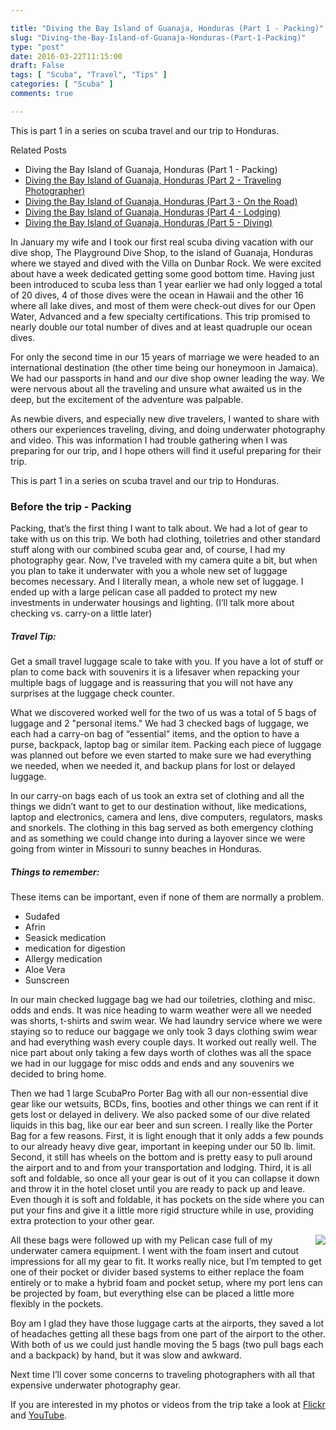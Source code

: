 ```yaml
---

title: "Diving the Bay Island of Guanaja, Honduras (Part 1 - Packing)"
slug: "Diving-the-Bay-Island-of-Guanaja-Honduras-(Part-1-Packing)"
type: "post"
date: 2016-03-22T11:15:00
draft: False
tags: [ "Scuba", "Travel", "Tips" ]
categories: [ "Scuba" ]
comments: true

---
```


<p>This is part 1 in a series on scuba travel and our trip to Honduras.</p>  <p>Related Posts</p>  <ul>   <li>Diving the Bay Island of Guanaja, Honduras (Part 1 - Packing)</li>    <li><a href="http://duanenewman.net/blog/post/2016/03/28/Diving-the-Bay-Island-of-Guanaja-Honduras-(Part-2-Traveling-Photographer).aspx">Diving the Bay Island of Guanaja, Honduras (Part 2 - Traveling Photographer)</a> </li>    <li><a href="http://duanenewman.net/blog/post/2016/04/04/Diving-the-Bay-Island-of-Guanaja-Honduras-(Part-3-On-the-Road).aspx">Diving the Bay Island of Guanaja, Honduras (Part 3 - On the Road)</a> </li>    <li><a href="http://duanenewman.net/blog/post/2016/04/11/Diving-the-Bay-Island-of-Guanaja-Honduras-(Part-4-Lodging).aspx">Diving the Bay Island of Guanaja, Honduras (Part 4 - Lodging)</a> </li>    <li><a href="http://duanenewman.net/blog/post/2016/04/18/Diving-the-Bay-Island-of-Guanaja-Honduras-(Part-5-Diving).aspx">Diving the Bay Island of Guanaja, Honduras (Part 5 - Diving)</a> </li> </ul>
<p>In January my wife and I took our first real scuba diving vacation with our dive shop, The Playground Dive Shop, to the island of Guanaja, Honduras where we stayed and dived with the Villa on Dunbar Rock. We were excited about have a week dedicated getting some good bottom time. Having just been introduced to scuba less than 1 year earlier we had only logged a total of 20 dives, 4 of those dives were the ocean in Hawaii and the other 16 where all lake dives, and most of them were check-out dives for our Open Water, Advanced and a few specialty certifications. This trip promised to nearly double our total number of dives and at least quadruple our ocean dives.</p>  <p>For only the second time in our 15 years of marriage we were headed to an international destination (the other time being our honeymoon in Jamaica). We had our passports in hand and our dive shop owner leading the way. We were nervous about all the traveling and unsure what awaited us in the deep, but the excitement of the adventure was palpable.</p>  <p>As newbie divers, and especially new dive travelers, I wanted to share with others our experiences traveling, diving, and doing underwater photography and video. This was information I had trouble gathering when I was preparing for our trip, and I hope others will find it useful preparing for their trip.</p>  <p>This is part 1 in a series on scuba travel and our trip to Honduras.</p>  <h3>Before the trip - Packing</h3>  <p>Packing, that’s the first thing I want to talk about. We had a lot of gear to take with us on this trip. We both had clothing, toiletries and other standard stuff along with our combined scuba gear and, of course, I had my photography gear. Now, I’ve traveled with my camera quite a bit, but when you plan to take it underwater with you a whole new set of luggage becomes necessary. And I literally mean, a whole new set of luggage. I ended up with a large pelican case all padded to protect my new investments in underwater housings and lighting. (I’ll talk more about checking vs. carry-on a little later)</p>  <div class="asside-right">   <h5>Travel Tip:</h5>    <p>Get a small travel luggage scale to take with you. If you have a lot of stuff or plan to come back with souvenirs it is a lifesaver when repacking your multiple bags of luggage and is reassuring that you will not have any surprises at the luggage check counter.</p> </div>  <p>What we discovered worked well for the two of us was a total of 5 bags of luggage and 2 "personal items." We had 3 checked bags of luggage, we each had a carry-on bag of “essential” items, and the option to have a purse, backpack, laptop bag or similar item. Packing each piece of luggage was planned out before we even started to make sure we had everything we needed, when we needed it, and backup plans for lost or delayed luggage.</p>  <p>In our carry-on bags each of us took an extra set of clothing and all the things we didn’t want to get to our destination without, like medications, laptop and electronics, camera and lens, dive computers, regulators, masks and snorkels. The clothing in this bag served as both emergency clothing and as something we could change into during a layover since we were going from winter in Missouri to sunny beaches in Honduras.</p>  <div class="asside-left">   <h5>Things to remember:</h5>    <p>These items can be important, even if none of them are normally a problem.</p>    <ul>     <li>Sudafed </li>      <li>Afrin </li>      <li>Seasick medication </li>      <li>medication for digestion </li>      <li>Allergy medication </li>      <li>Aloe Vera </li>      <li>Sunscreen </li>   </ul> </div>  <p>In our main checked luggage bag we had our toiletries, clothing and misc. odds and ends. It was nice heading to warm weather were all we needed was shorts, t-shirts and swim wear. We had laundry service where we were staying so to reduce our baggage we only took 3 days clothing swim wear and had everything wash every couple days. It worked out really well. The nice part about only taking a few days worth of clothes was all the space we had in our luggage for misc odds and ends and any souvenirs we decided to bring home.</p>  <p>Then we had 1 large ScubaPro Porter Bag with all our non-essential dive gear like our wetsuits, BCDs, fins, booties and other things we can rent if it gets lost or delayed in delivery. We also packed some of our dive related liquids in this bag, like our ear beer and sun screen. I really like the Porter Bag for a few reasons. First, it is light enough that it only adds a few pounds to our already heavy dive gear, important in keeping under our 50 lb. limit. Second, it still has wheels on the bottom and is pretty easy to pull around the airport and to and from your transportation and lodging. Third, it is all soft and foldable, so once all your gear is out of it you can collapse it down and throw it in the hotel closet until you are ready to pack up and leave. Even though it is soft and foldable, it has pockets on the side where you can put your fins and give it a little more rigid structure while in use, providing extra protection to your other gear.</p>  
<img style="float:right; max-width:33%; margin-left: 5px;" src="/blog/image.axd?picture=%2f2016%2f03%2fInstagramCapture_f7e23f42-729e-470d-b6a8-b6f6be2965de.jpg">
<p>All these bags were followed up with my Pelican case full of my underwater camera equipment. I went with the foam insert and cutout impressions for all my gear to fit. It works really nice, but I’m tempted to get one of their pocket or divider based systems to either replace the foam entirely or to make a hybrid foam and pocket setup, where my port lens can be projected by foam, but everything else can be placed a little more flexibly in the pockets. </p>  <p>Boy am I glad they have those luggage carts at the airports, they saved a lot of headaches getting all these bags from one part of the airport to the other. With both of us we could just handle moving the 5 bags (two pull bags each and a backpack) by hand, but it was slow and awkward.</p>  <div class="fixed"></div>  <p>Next time I’ll cover some concerns to traveling photographers with all that expensive underwater photography gear.</p>
<p>If you are interested in my photos or videos from the trip take a look at <a href="https://www.flickr.com/photos/duane_newman/albums/72157663757529681" target="_blank">Flickr</a> and <a href="https://www.youtube.com/playlist?list=PLSyl1r1zgegfeOijvvL5ttXiS1sEW9Btm" target="_blank">YouTube</a>.</p>

